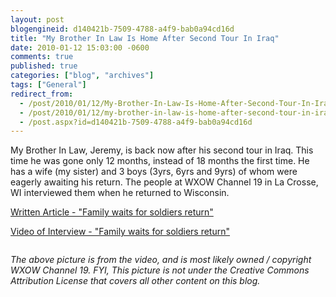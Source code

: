 ```yaml
---
layout: post
blogengineid: d140421b-7509-4788-a4f9-bab0a94cd16d
title: "My Brother In Law Is Home After Second Tour In Iraq"
date: 2010-01-12 15:03:00 -0600
comments: true
published: true
categories: ["blog", "archives"]
tags: ["General"]
redirect_from: 
  - /post/2010/01/12/My-Brother-In-Law-Is-Home-After-Second-Tour-In-Iraq
  - /post/2010/01/12/my-brother-in-law-is-home-after-second-tour-in-iraq
  - /post.aspx?id=d140421b-7509-4788-a4f9-bab0a94cd16d
---
```

<!-- more -->
<p>My Brother In Law, Jeremy, is back now after his second tour in Iraq. This time he was gone only 12 months, instead of 18 months the first time. He has a wife (my sister) and 3 boys (3yrs, 6yrs and 9yrs) of whom were eagerly awaiting his return. The people at WXOW Channel 19 in La Crosse, WI interviewed them when he returned to Wisconsin.</p>
<p><a rel="nofollow" href="http://www.wxow.com/Global/story.asp?S=11805417">Written Article - "Family waits for soldiers return"</a></p>
<p><a rel="nofollow" href="http://www.wxow.com/global/video/popup/pop_playerLaunch.asp?clipId1=4450249&amp;flvUri=&amp;partnerclipid=&amp;at1=News&amp;vt1=v&amp;h1=Family%20waits%20for%20soldiers%20return&amp;d1=138033&amp;redirUrl=&amp;activePane=info&amp;LaunchPageAdTag=homepage&amp;clipFormat=flv">Video of Interview - "Family waits for soldiers return"</a></p>
<p><a rel="nofollow" href="http://www.wxow.com/Global/story.asp?S=11805417"><img src="/images/posts2010/1/FamilyWaitsForSoldiersReturnWXOW10LaCrosse.png" border="0" alt="" /></a></p>
<p><em>The above picture is from the video, and is most likely owned / copyright WXOW Channel 19. FYI, This picture is not under the Creative Commons Attribution License that covers all other content on this blog.</em></p>
